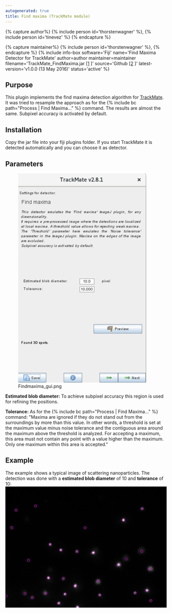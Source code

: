 ```yaml
---
autogenerated: true
title: Find maxima (TrackMate module)
---
```



{% capture author%}
{% include person id='thorstenwagner' %}, {% include person id='tinevez' %}
{% endcapture %}

{% capture maintainer%}
{% include person id='thorstenwagner' %},
{% endcapture %}
{% include info-box software='Fiji' name='Find Maxima Detector for TrackMate' author=author maintainer=maintainer filename='TrackMate\_FindMaxima.jar [\[1](https://github.com/thorstenwagner/ij-trackmate-findmaxima/releases/latest) \]' source='Github [\[2](https://github.com/thorstenwagner/ij-trackmate-findmaxima) \]' latest-version='v1.0.0 (13 May 2016)' status='active' %}

## Purpose

This plugin implements the find maxima detection algorithm for [TrackMate](/plugins/trackmate). It was tried to resample the approach as for the {% include bc path="Process | Find Maxima..." %} command. The results are almost the same. Subpixel accuracy is activated by default.

## Installation

Copy the jar file into your fiji plugins folder. If you start TrackMate it is detected automatically and you can choose it as detector.

## Parameters

<figure><img src="/media/findmaximagui.png" title="Findmaxima_gui.png" width="400" alt="Findmaxima_gui.png" /><figcaption aria-hidden="true">Findmaxima_gui.png</figcaption></figure>

**Estimated blob diameter:** To achieve subpixel accuracy this region is used for refining the positions.

**Tolerance:** As for the {% include bc path="Process | Find Maxima..." %} command: "Maxima are ignored if they do not stand out from the surroundings by more than this value. In other words, a threshold is set at the maximum value minus noise tolerance and the contiguous area around the maximum above the threshold is analyzed. For accepting a maximum, this area must not contain any point with a value higher than the maximum. Only one maximum within this area is accepted."

## Example

The example shows a typical image of scattering nanoparticles. The detection was done with a **estimated blob diameter** of 10 and **tolerance** of 10: ![](/media/findmax-result.png)
